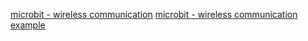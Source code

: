 [microbit - wireless communication](https://microbit.org/get-started/features/radio-and-pins/)
[microbit - wireless communication example](https://microbit.org/projects/make-it-code-it/tell-me-a-secret/)
